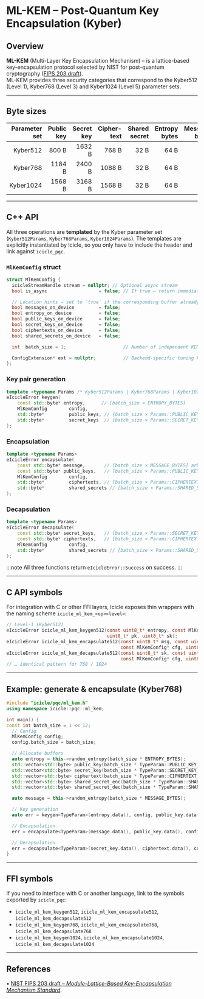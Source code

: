 # ML-KEM – Post-Quantum Key Encapsulation (Kyber)

## Overview

**ML-KEM** (Multi-Layer Key Encapsulation Mechanism) – is a lattice-based key-encapsulation protocol selected by NIST for post-quantum cryptography ([FIPS 203 draft](https://csrc.nist.gov/pubs/fips/203/final)).  
ML-KEM provides three security categories that correspond to the Kyber512 (Level 1), Kyber768 (Level 3) and Kyber1024 (Level 5) parameter sets.

---

## Byte sizes

| Parameter set | Public key | Secret key | Cipher-text | Shared secret | Entropy bytes | Message bytes | Security category |
|--------------:|-----------:|-----------:|------------:|--------------:|--------------:|--------------:|-------------------|
| Kyber512      | 800 B      | 1632 B     | 768 B       | 32 B          | 64 B          | 32 B          | **Level 1** |
| Kyber768      | 1184 B     | 2400 B     | 1088 B      | 32 B          | 64 B          | 32 B          | **Level 3** |
| Kyber1024     | 1568 B     | 3168 B     | 1568 B      | 32 B          | 64 B          | 32 B          | **Level 5** |

---

## C++ API

All three operations are **templated** by the Kyber parameter set (`Kyber512Params`, `Kyber768Params`, `Kyber1024Params`).  The templates are explicitly instantiated by Icicle, so you only have to include the header and link against `icicle_pqc`.

### `MlKemConfig` struct

```cpp
struct MlKemConfig {
  icicleStreamHandle stream = nullptr; // Optional async stream
  bool is_async                   = false; // If true – return immediately and synchronize later

  // Location hints – set to `true` if the corresponding buffer already resides on the device
  bool messages_on_device         = false;
  bool entropy_on_device          = false;
  bool public_keys_on_device      = false;
  bool secret_keys_on_device      = false;
  bool ciphertexts_on_device      = false;
  bool shared_secrets_on_device   = false;

  int  batch_size = 1;                     // Number of independent KEMs processed in parallel

  ConfigExtension* ext = nullptr;          // Backend-specific tuning knobs (optional)
};
```

### Key pair generation

```cpp
template <typename Params /* Kyber512Params | Kyber768Params | Kyber1024Params */>
eIcicleError keygen(
    const std::byte* entropy,      // [batch_size × ENTROPY_BYTES]
    MlKemConfig        config,
    std::byte*         public_keys, // [batch_size × Params::PUBLIC_KEY_BYTES]
    std::byte*         secret_keys  // [batch_size × Params::SECRET_KEY_BYTES]
);
```

### Encapsulation

```cpp
template <typename Params>
eIcicleError encapsulate(
    const std::byte* message,       // [batch_size × MESSAGE_BYTES] arbitrary plaintext
    const std::byte* public_keys,   // [batch_size × Params::PUBLIC_KEY_BYTES]
    MlKemConfig        config,
    std::byte*         ciphertexts, // [batch_size × Params::CIPHERTEXT_BYTES]
    std::byte*         shared_secrets // [batch_size × Params::SHARED_SECRET_BYTES]
);
```

### Decapsulation

```cpp
template <typename Params>
eIcicleError decapsulate(
    const std::byte* secret_keys,   // [batch_size × Params::SECRET_KEY_BYTES]
    const std::byte* ciphertexts,   // [batch_size × Params::CIPHERTEXT_BYTES]
    MlKemConfig        config,
    std::byte*         shared_secrets // [batch_size × Params::SHARED_SECRET_BYTES]
);
```

:::note
All three functions return `eIcicleError::Success` on success.
:::

---

## C API symbols

For integration with C or other FFI layers, Icicle exposes thin wrappers with the naming scheme `icicle_ml_kem_<op><level>`:

```c
// Level-1 (Kyber512)
eIcicleError icicle_ml_kem_keygen512(const uint8_t* entropy, const MlKemConfig* cfg,
                                     uint8_t* pk, uint8_t* sk);
eIcicleError icicle_ml_kem_encapsulate512(const uint8_t* msg, const uint8_t* pk,
                                          const MlKemConfig* cfg, uint8_t* ct, uint8_t* ss);
eIcicleError icicle_ml_kem_decapsulate512(const uint8_t* sk, const uint8_t* ct,
                                          const MlKemConfig* cfg, uint8_t* ss);
// … identical pattern for 768 / 1024
```

---

## Example: generate & encapsulate (Kyber768)

```cpp
#include "icicle/pqc/ml_kem.h"
using namespace icicle::pqc::ml_kem;

int main() {
const int batch_size = 1 << 12;
  // Config
  MlKemConfig config;
  config.batch_size = batch_size;

  // Allocate buffers
  auto entropy = this->random_entropy(batch_size * ENTROPY_BYTES);
  std::vector<std::byte> public_key(batch_size * TypeParam::PUBLIC_KEY_BYTES);
  std::vector<std::byte> secret_key(batch_size * TypeParam::SECRET_KEY_BYTES);
  std::vector<std::byte> ciphertext(batch_size * TypeParam::CIPHERTEXT_BYTES);
  std::vector<std::byte> shared_secret_enc(batch_size * TypeParam::SHARED_SECRET_BYTES);
  std::vector<std::byte> shared_secret_dec(batch_size * TypeParam::SHARED_SECRET_BYTES);

  auto message = this->random_entropy(batch_size * MESSAGE_BYTES);

  // Key generation
  auto err = keygen<TypeParam>(entropy.data(), config, public_key.data(), secret_key.data());

  // Encapsulation
  err = encapsulate<TypeParam>(message.data(), public_key.data(), config, ciphertext.data(), shared_secret_enc.data());

  // Decapsulation
  err = decapsulate<TypeParam>(secret_key.data(), ciphertext.data(), config, shared_secret_dec.data());
}
```

---

## FFI symbols

If you need to interface with C or another language, link to the symbols exported by `icicle_pqc`:

* `icicle_ml_kem_keygen512`, `icicle_ml_kem_encapsulate512`, `icicle_ml_kem_decapsulate512`
* `icicle_ml_kem_keygen768`, `icicle_ml_kem_encapsulate768`, `icicle_ml_kem_decapsulate768`
* `icicle_ml_kem_keygen1024`, `icicle_ml_kem_encapsulate1024`, `icicle_ml_kem_decapsulate1024`

---

## References  

• [NIST FIPS 203 draft – *Module-Lattice-Based Key-Encapsulation Mechanism Standard*](https://csrc.nist.gov/pubs/fips/203/final).
